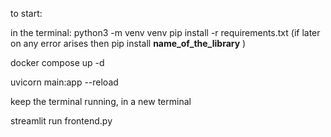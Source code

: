 to start:

in the terminal:
python3 -m venv venv
pip install -r requirements.txt (if later on any error arises then pip install __name_of_the_library__ )

docker compose up -d

uvicorn main:app --reload

keep the terminal running,
in a new terminal

streamlit run frontend.py
